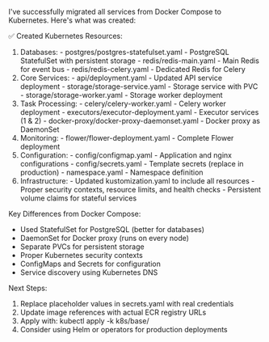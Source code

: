 I've successfully migrated all services from Docker Compose to
  Kubernetes. Here's what was created:

  ✅ Created Kubernetes Resources:

  1. Databases:
    - postgres/postgres-statefulset.yaml - PostgreSQL StatefulSet
  with persistent storage
    - redis/redis-main.yaml - Main Redis for event bus
    - redis/redis-celery.yaml - Dedicated Redis for Celery
  2. Core Services:
    - api/deployment.yaml - Updated API service deployment
    - storage/storage-service.yaml - Storage service with PVC
    - storage/storage-worker.yaml - Storage worker deployment
  3. Task Processing:
    - celery/celery-worker.yaml - Celery worker deployment
    - executors/executor-deployment.yaml - Executor services (1 & 2)
    - docker-proxy/docker-proxy-daemonset.yaml - Docker proxy as
  DaemonSet
  4. Monitoring:
    - flower/flower-deployment.yaml - Complete Flower deployment
  5. Configuration:
    - config/configmap.yaml - Application and nginx configurations
    - config/secrets.yaml - Template secrets (replace in production)
    - namespace.yaml - Namespace definition
  6. Infrastructure:
    - Updated kustomization.yaml to include all resources
    - Proper security contexts, resource limits, and health checks
    - Persistent volume claims for stateful services

  Key Differences from Docker Compose:

  - Used StatefulSet for PostgreSQL (better for databases)
  - DaemonSet for Docker proxy (runs on every node)
  - Separate PVCs for persistent storage
  - Proper Kubernetes security contexts
  - ConfigMaps and Secrets for configuration
  - Service discovery using Kubernetes DNS

  Next Steps:

  1. Replace placeholder values in secrets.yaml with real
  credentials
  2. Update image references with actual ECR registry URLs
  3. Apply with: kubectl apply -k k8s/base/
  4. Consider using Helm or operators for production deployments